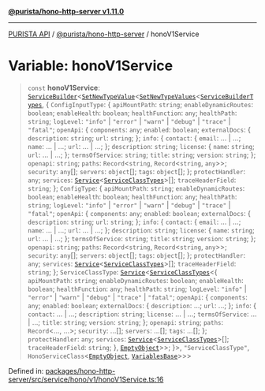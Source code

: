 [**@purista/hono-http-server v1.11.0**](../README.md)

***

[PURISTA API](../../../packages.md) / [@purista/hono-http-server](../README.md) / honoV1Service

# Variable: honoV1Service

> `const` **honoV1Service**: [`ServiceBuilder`](../../core/classes/ServiceBuilder.md)\<[`SetNewTypeValue`](../../core/type-aliases/SetNewTypeValue.md)\<[`SetNewTypeValues`](../../core/type-aliases/SetNewTypeValues.md)\<[`ServiceBuilderTypes`](../../core/type-aliases/ServiceBuilderTypes.md), \{ `ConfigInputType`: \{ `apiMountPath`: `string`; `enableDynamicRoutes`: `boolean`; `enableHealth`: `boolean`; `healthFunction`: `any`; `healthPath`: `string`; `logLevel`: `"info"` \| `"error"` \| `"warn"` \| `"debug"` \| `"trace"` \| `"fatal"`; `openApi`: \{ `components`: `any`; `enabled`: `boolean`; `externalDocs`: \{ `description`: `string`; `url`: `string`; \}; `info`: \{ `contact`: \{ `email`: ... \| ...; `name`: ... \| ...; `url`: ... \| ...; \}; `description`: `string`; `license`: \{ `name`: `string`; `url`: ... \| ...; \}; `termsOfService`: `string`; `title`: `string`; `version`: `string`; \}; `openapi`: `string`; `paths`: `Record`\<`string`, `Record`\<`string`, `any`\>\>; `security`: `any`[]; `servers`: `object`[]; `tags`: `object`[]; \}; `protectHandler`: `any`; `services`: [`Service`](../../core/classes/Service.md)\<[`ServiceClassTypes`](../../core/type-aliases/ServiceClassTypes.md)\>[]; `traceHeaderField`: `string`; \}; `ConfigType`: \{ `apiMountPath`: `string`; `enableDynamicRoutes`: `boolean`; `enableHealth`: `boolean`; `healthFunction`: `any`; `healthPath`: `string`; `logLevel`: `"info"` \| `"error"` \| `"warn"` \| `"debug"` \| `"trace"` \| `"fatal"`; `openApi`: \{ `components`: `any`; `enabled`: `boolean`; `externalDocs`: \{ `description`: `string`; `url`: `string`; \}; `info`: \{ `contact`: \{ `email`: ... \| ...; `name`: ... \| ...; `url`: ... \| ...; \}; `description`: `string`; `license`: \{ `name`: `string`; `url`: ... \| ...; \}; `termsOfService`: `string`; `title`: `string`; `version`: `string`; \}; `openapi`: `string`; `paths`: `Record`\<`string`, `Record`\<`string`, `any`\>\>; `security`: `any`[]; `servers`: `object`[]; `tags`: `object`[]; \}; `protectHandler`: `any`; `services`: [`Service`](../../core/classes/Service.md)\<[`ServiceClassTypes`](../../core/type-aliases/ServiceClassTypes.md)\>[]; `traceHeaderField`: `string`; \}; `ServiceClassType`: [`Service`](../../core/classes/Service.md)\<[`ServiceClassTypes`](../../core/type-aliases/ServiceClassTypes.md)\<\{ `apiMountPath`: `string`; `enableDynamicRoutes`: `boolean`; `enableHealth`: `boolean`; `healthFunction`: `any`; `healthPath`: `string`; `logLevel`: `"info"` \| `"error"` \| `"warn"` \| `"debug"` \| `"trace"` \| `"fatal"`; `openApi`: \{ `components`: `any`; `enabled`: `boolean`; `externalDocs`: \{ `description`: ...; `url`: ...; \}; `info`: \{ `contact`: ... \| ...; `description`: `string`; `license`: ... \| ...; `termsOfService`: ... \| ...; `title`: `string`; `version`: `string`; \}; `openapi`: `string`; `paths`: `Record`\<..., ...\>; `security`: ...[]; `servers`: ...[]; `tags`: ...[]; \}; `protectHandler`: `any`; `services`: [`Service`](../../core/classes/Service.md)\<[`ServiceClassTypes`](../../core/type-aliases/ServiceClassTypes.md)\>[]; `traceHeaderField`: `string`; \}, [`EmptyObject`](../../core/type-aliases/EmptyObject.md)\>\>; \}\>, `"ServiceClassType"`, `HonoServiceClass`\<[`EmptyObject`](../../core/type-aliases/EmptyObject.md), [`VariablesBase`](../type-aliases/VariablesBase.md)\>\>\>

Defined in: [packages/hono-http-server/src/service/hono/v1/honoV1Service.ts:16](https://github.com/puristajs/purista/blob/master/packages/hono-http-server/src/service/hono/v1/honoV1Service.ts#L16)

